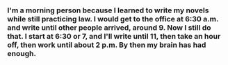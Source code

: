 ### I'm a morning person because I learned to write my novels while still practicing law. I would get to the office at 6:30 a.m. and write until other people arrived, around 9. Now I still do that. I start at 6:30 or 7, and I'll write until 11, then take an hour off, then work until about 2 p.m. By then my brain has had enough.